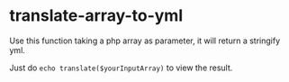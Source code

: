 # translate-array-to-yml

Use this function taking a php array as parameter, it will return a stringify yml.

Just do `echo translate($yourInputArray)` to view the result.
